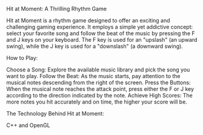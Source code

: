 Hit at Moment: A Thrilling Rhythm Game

Hit at Moment is a rhythm game designed to offer an exciting and challenging gaming experience. It employs a simple yet addictive concept: select your favorite song and follow the beat of the music by pressing the F and J keys on your keyboard. The F key is used for an "upslash" (an upward swing), while the J key is used for a "downslash" (a downward swing).

How to Play:

Choose a Song: Explore the available music library and pick the song you want to play.
Follow the Beat: As the music starts, pay attention to the musical notes descending from the right of the screen.
Press the Buttons: When the musical note reaches the attack point, press either the F or J key according to the direction indicated by the note.
Achieve High Scores: The more notes you hit accurately and on time, the higher your score will be.

The Technology Behind Hit at Moment:

C++ and OpenGL
